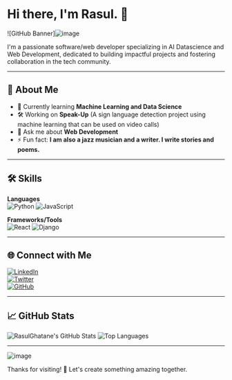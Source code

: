 # Hi there, I'm Rasul. 👋  

![GitHub Banner]![image](https://github.com/user-attachments/assets/0e4ca9df-3e46-4474-9a6b-a43d1652684c)


I'm a passionate software/web developer specializing in AI Datascience and Web Development, dedicated to building impactful projects and fostering collaboration in the tech community.  

---

## 🚀 About Me  

- 🌱 Currently learning **Machine Learning and Data Science**  
- 🛠 Working on **Speak-Up** (A sign language detection project using machine learning that can be used on video calls)
- 💬 Ask me about **Web Development**  
- ⚡ Fun fact: **I am also a jazz musician and a writer. I write stories and poems.**

---

## 🛠️ Skills  

**Languages**  
![Python](https://img.shields.io/badge/-Python-blue?logo=python&logoColor=white) ![JavaScript](https://img.shields.io/badge/-JavaScript-yellow?logo=javascript&logoColor=white)

**Frameworks/Tools**  
![React](https://img.shields.io/badge/-React-blue?logo=react&logoColor=white) ![Django](https://img.shields.io/badge/-Django-green?logo=django&logoColor=white) 

---

## 🌐 Connect with Me  

[![LinkedIn](https://img.shields.io/badge/-LinkedIn-blue?logo=linkedin&logoColor=white)]((https://www.linkedin.com/in/rasul-ghatane-071120257/))  
[![Twitter](https://img.shields.io/badge/-Twitter-blue?logo=twitter&logoColor=white)]((https://x.com/RasulGhatane))  
[![GitHub](https://img.shields.io/badge/-GitHub-black?logo=github&logoColor=white)]((https://github.com/RasulGhatane))  

---

## 📈 GitHub Stats  

![RasulGhatane's GitHub Stats](https://github-readme-stats.vercel.app/api?username=RasulGhatane&show_icons=true&theme=radical)
![Top Languages](https://github-readme-stats.vercel.app/api/top-langs/?username=RasulGhatane&layout=compact&theme=radical)

---

![image](https://github.com/user-attachments/assets/9b1830c1-bb81-4caf-94bd-d15d8ae9c262)


Thanks for visiting! 🙌 Let's create something amazing together.
